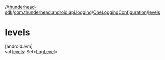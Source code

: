 //[thunderhead-sdk](../../../index.md)/[com.thunderhead.android.api.logging](../index.md)/[OneLoggingConfiguration](index.md)/[levels](levels.md)

# levels

[androidJvm]\
val [levels](levels.md): Set<[LogLevel](../-log-level/index.md)>
